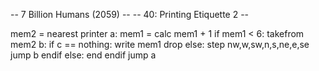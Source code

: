 -- 7 Billion Humans (2059) --
-- 40: Printing Etiquette 2 --

mem2 = nearest printer
a:
mem1 = calc mem1 + 1
if mem1 < 6:
	takefrom mem2
	b:
	if c == nothing:
		write mem1
		drop
	else:
		step nw,w,sw,n,s,ne,e,se
		jump b
	endif
else:
	end
endif
jump a



